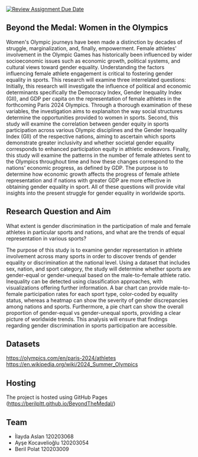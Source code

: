 [![Review Assignment Due Date](https://classroom.github.com/assets/deadline-readme-button-22041afd0340ce965d47ae6ef1cefeee28c7c493a6346c4f15d667ab976d596c.svg)](https://classroom.github.com/a/5i0xgF2j)
## Beyond the Medal: Women in the Olympics

Women's Olympic journeys have been made a distinction by decades of struggle, marginalization, and, finally, empowerment. Female athletes' involvement in the Olympic Games has historically been influenced by wider socioeconomic issues such as economic growth, political systems, and cultural views toward gender equality. Understanding the factors influencing female athlete engagement is critical to fostering gender equality in sports. This research will examine three interrelated questions: Initially, this research will investigate the influence of political and economic determinants specifically the Democracy Index, Gender Inequality Index (GII), and GDP per capita on the representation of female athletes in the forthcoming Paris 2024 Olympics. Through a thorough examination of these variables, the investigation aims to explanaiton the way social structures determine the opportunities provided to women in sports. Second, this study will examine the correlation between gender equity in sports participation across various Olympic disciplines and the Gender Inequality Index (GII) of the respective nations, aiming to ascertain which sports demonstrate greater inclusivity and whether societal gender equality corresponds to enhanced participation equity in athletic endeavors. Finally, this study will examine the patterns in the number of female athletes sent to the Olympics throughout time and how these changes correspond to the nations' economic progress, as defined by GDP. The purpose is to determine how economic growth affects the progress of female athlete representation and if nations with greater GDP are more effective in obtaining gender equality in sport. All of these questions will provide vital insights into the present struggle for gender equality in worldwide sports.

## Research Question and Aim

What extent is gender discrimination in the participation of male and female athletes in particular sports and nations, and what are the trends of equal representation in various sports?

The purpose of this study is to examine gender representation in athlete involvement across many sports in order to discover trends of gender equality or discrimination at the national level. Using a dataset that includes sex, nation, and sport category, the study will determine whether sports are gender-equal or gender-unequal based on the male-to-female athlete ratio. Inequality can be detected using classification approaches, with visualizations offering further information. A bar chart can provide male-to-female participation rates for each sport type, color-coded by equality status, whereas a heatmap can show the severity of gender discrepancies among nations and sports. Furthermore, a pie chart can show the overall proportion of gender-equal vs gender-unequal sports, providing a clear picture of worldwide trends. This analysis will ensure that findings regarding gender discrimination in sports participation are accessible.


## Datasets
https://olympics.com/en/paris-2024/athletes
https://en.wikipedia.org/wiki/2024_Summer_Olympics

## Hosting
The project is hosted using GitHub Pages (https://berilpltt.github.io/BeyondTheMedal/)

## Team 
- İlayda Aslan 120203068
- Ayşe Kocavelioğlu 120203054
- Beril Polat 120203009



